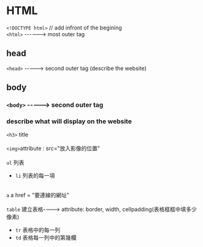 # HTML 

`<!DOCTYPE html>`   // add infront of the begining <br> 
`<html>` ------> most outer tag <br>

## head
`<head>` -----> second outer tag  (describe the website) <br>

## body
### `<body>` -----> second outer tag  
### describe what will display on the website <br>
`<h3>` title <br><br>
`<img>`attribute : src="放入影像的位置" <br><br>
`ul` 列表 <br>
  * `li` 列表的每一項 <br><br>

`a` a href = "要連線的網址" <br><br>
`table` 建立表格---->  attribute: border, width, cellpadding(表格框框中填多少像素) <br> 
* `tr` 表格中的每一列 <br>
* `td` 表格每一列中的第幾欄 <br>
 
 


 
  

